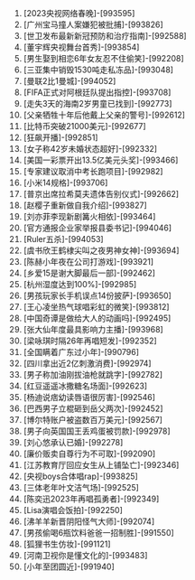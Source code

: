 
1. [2023央视网络春晚]-[993595]
1. [广州宝马撞人案嫌犯被批捕]-[993826]
1. [世卫发布最新新冠预防和治疗指南]-[992588]
1. [董宇辉央视舞台首秀]-[993854]
1. [男生娶到相恋6年女友忍不住偷笑]-[992208]
1. [三亚集中销毁1530吨走私冻品]-[993048]
1. [曼联2比1曼城]-[994052]
1. [FIFA正式对阿根廷队提出指控]-[993708]
1. [走失3天的海南2岁男童已找到]-[992773]
1. [父亲牺牲十年后他戴上父亲的警号]-[992612]
1. [比特币突破21000美元]-[992677]
1. [狂飙开播]-[992851]
1. [女子称42岁未婚状态超好]-[992332]
1. [美国一彩票开出13.5亿美元头奖]-[993466]
1. [专家建议取消中考长跑项目]-[992982]
1. [小米14规格]-[993706]
1. [普京出席拉希莫夫遗体告别仪式]-[992662]
1. [赵樱子重新做自我介绍]-[993827]
1. [刘亦菲李现新剧篝火相依]-[993464]
1. [官方通报企业家举报县委书记]-[994046]
1. [Ruler五杀]-[994053]
1. [虞书欣王鹤棣尖叫之夜男神女神]-[993694]
1. [陈赫小年夜在公司打游戏]-[993921]
1. [乡爱15是谢大脚最后一部]-[992462]
1. [杭州湿度达到100%]-[992985]
1. [男孩玩家长手机误点14份披萨]-[993650]
1. [王心凌坐热气球唱彩虹的微笑]-[993812]
1. [中国奇谭是做给大人的动画吗]-[992495]
1. [张大仙年度最具影响力主播]-[993968]
1. [梁咏琪时隔26年再唱短发]-[992352]
1. [全国瞒着广东过小年]-[990796]
1. [四川拿出近2亿刺激消费]-[992974]
1. [男子称加油刚拔油枪就跳字]-[992782]
1. [红豆遥遥冰撒糖名场面]-[992623]
1. [杨迪说痞幼读唇语很厉害]-[992546]
1. [巴西男子立棍砸到岳父两次]-[992452]
1. [博尔特账户被盗数百万美元]-[992567]
1. [男子向英国国王丢鸡蛋被罚款]-[992978]
1. [刘心悠承认已婚]-[992278]
1. [廉价贩卖自尊行为不可取]-[992090]
1. [江苏教育厅回应女生从上铺坠亡]-[992346]
1. [央视boys合体唱rap]-[993825]
1. [三体老年叶文洁气场]-[992525]
1. [陈奕迅2023年再唱孤勇者]-[992349]
1. [Lisa演唱会饭拍]-[992250]
1. [沸羊羊新晋阴阳怪气大师]-[992074]
1. [男孩偷喝6瓶饮料爸爸一招制胜]-[991550]
1. [狐狸书生仿妆]-[991121]
1. [河南卫视你是懂文化的]-[993483]
1. [小年至团圆近]-[991940]
